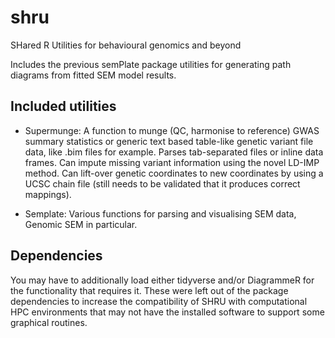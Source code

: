 # shru
SHared R Utilities for behavioural genomics and beyond

Includes the previous semPlate package utilities for generating path diagrams from fitted SEM model results.

## Included utilities
- Supermunge: A function to munge (QC, harmonise to reference) GWAS summary statistics or generic text based table-like genetic variant file data, like .bim files for example. Parses tab-separated files or inline data frames. Can impute missing variant information using the novel LD-IMP method. Can lift-over genetic coordinates to new coordinates by using a UCSC chain file (still needs to be validated that it produces correct mappings).

- Semplate: Various functions for parsing and visualising SEM data, Genomic SEM in particular.

## Dependencies
You may have to additionally load either tidyverse and/or DiagrammeR for the functionality that requires it. These were left out of the package dependencies to increase the compatibility of SHRU with computational HPC environments that may not have the installed software to support some graphical routines.
